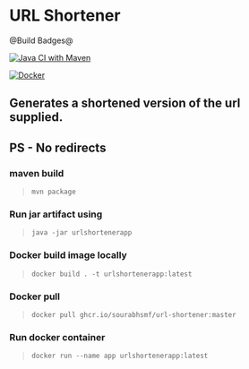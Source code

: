# URL Shortener 
@Build Badges@

[![Java CI with Maven](https://github.com/sourabhsmf/url-shortener/actions/workflows/maven.yml/badge.svg?branch=master)](https://github.com/sourabhsmf/url-shortener/actions/workflows/maven.yml)

[![Docker](https://github.com/sourabhsmf/url-shortener/actions/workflows/docker-publish.yml/badge.svg?branch=master)](https://github.com/sourabhsmf/url-shortener/actions/workflows/docker-publish.yml)
## Generates a shortened version of the url supplied. 
## PS - No redirects

### maven build 
> `mvn package`
### Run jar artifact using 
> `java -jar urlshortenerapp`

### Docker build image locally 
> `docker build . -t urlshortenerapp:latest`

### Docker pull
> `docker pull ghcr.io/sourabhsmf/url-shortener:master`

### Run docker container
> `docker run --name app urlshortenerapp:latest`

